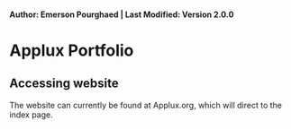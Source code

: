 #### Author: Emerson Pourghaed | Last Modified: Version 2.0.0

# Applux Portfolio

## Accessing website
The website can currently be found at Applux.org, which will direct to the index page.
